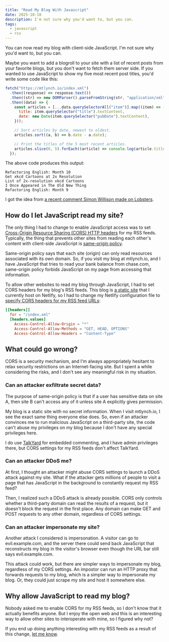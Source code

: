 ```yaml
---
title: "Read My Blog With Javascript"
date: 2025-10-10
description: I'm not sure why you'd want to, but you can.
tags:
  - javascript
  - rss
---
```


You can now read my blog with client-side JavaScript. I'm not sure why you'd want to, but you can.

Maybe you want to add a blogroll to your site with a list of recent posts from your favorite blogs, but you don't want to fetch them server side. If you wanted to use JavaScript to show my five most recent post titles, you'd write some code like this:

```javascript
fetch("https://mtlynch.io/index.xml")
  .then((response) => response.text())
  .then((str) => new DOMParser().parseFromString(str, "application/xml"))
  .then((data) => {
    const articles = [...data.querySelectorAll("item")].map((item) => ({
      title: item.querySelector("title").textContent,
      date: new Date(item.querySelector("pubDate").textContent),
    }));

    // Sort articles by date, newest to oldest.
    articles.sort((a, b) => b.date - a.date);

    // Print the titles of the 5 most recent articles.
    articles.slice(0, 5).forEach((article) => console.log(article.title));
  });
```

The above code produces this output:

```text
Refactoring English: Month 10
Get xkcd Cartoons at 2x Resolution
List of 2x-resolution xkcd Cartoons
I Once Appeared in The Old New Thing
Refactoring English: Month 9
```

I got the idea from [a recent comment Simon Willison made on Lobsters](https://lobste.rs/s/nr9t3s/rss_server_side_reader#c_kzwi8v).

## How do I let JavaScript read my site?

The only thing I had to change to enable JavaScript access was to set [Cross-Origin Resource Sharing (CORS) HTTP headers](https://developer.mozilla.org/en-US/docs/Web/HTTP/Guides/CORS) for my RSS feeds. Typically, the thing that prevents other sites from reading each other's content with client-side JavaScript is [same-origin policy](https://developer.mozilla.org/en-US/docs/Web/Security/Same-origin_policy).

Same-origin policy says that each site (origin) can only read resources associated with its own domain. So, if you visit my blog at mtlynch.io, and I have JavaScript that tries to read your bank balance from chase.com, same-origin policy forbids JavaScript on my page from accessing that information.

To allow other websites to read my blog through JavaScript, I had to set CORS headers for my blog's RSS feeds. This blog is [a static site](https://en.wikipedia.org/wiki/Static_web_page) that I currently host on Netlify, so I had to change my Netlify configuration file to [specify CORS headers for my RSS feed URLs](https://github.com/mtlynch/mtlynch.io/pull/1505/files):

```toml
[[headers]]
  for = "/index.xml"
  [headers.values]
    Access-Control-Allow-Origin = "*"
    Access-Control-Allow-Methods = "GET, HEAD, OPTIONS"
    Access-Control-Allow-Headers = "Content-Type"
```

## What could go wrong?

CORS is a security mechanism, and I'm always appropriately hesitant to relax security restrictions on an Internet-facing site. But I spent a while considering the risks, and I don't see any meaningful risk in my situation.

### Can an attacker exfiltrate secret data?

The purpose of same-origin policy is that if a user has sensitive data on site A, then site B can't access any of it unless site A explicitly gives permission.

My blog is a static site with no secret information. When I visit mtlynch.io, I see the exact same thing everyone else does. So, even if an attacker convinces me to run malicious JavaScript on a third-party site, the code can't abuse my privileges on my blog because I don't have any special privileges here.

I do use [TalkYard](https://www.talkyard.io/) for embedded commenting, and I have admin privileges there, but CORS settings for my RSS feeds don't affect TalkYard.

### Can an attacker DDoS me?

At first, I thought an attacker might abuse CORS settings to launch a DDoS attack against my site. What if the attacker gets millions of people to visit a page that has JavaScript in the background to constantly request my RSS feed?

Then, I realized such a DDoS attack is already possible. CORS only controls whether a third-party domain can read the results of a request, but it doesn't block the request in the first place. Any domain can make GET and POST requests to any other domain, regardless of CORS settings.

### Can an attacker impersonate my site?

Another attack I considered is impersonation. A visitor can go to evil.example.com, and the server there could send back JavaScript that reconstructs my blog in the visitor's browser even though the URL bar still says evil.example.com.

This attack could work, but there are simpler ways to impersonate my blog, regardless of my CORS settings. An impostor can run an HTTP proxy that forwards requests to my blog, which is a simpler way to impersonate my blog. Or, they could just scrape my site and host it somewhere else.

## Why allow JavaScript to read my blog?

Nobody asked me to enable CORS for my RSS feeds, so I don't know that it actually benefits anyone. But I enjoy the open web and this is an interesting way to allow other sites to interoperate with mine, so I figured why not?

If you end up doing anything interesting with my RSS feeds as a result of this change, [let me know](/about/).
